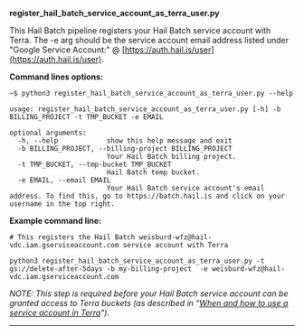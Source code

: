 
**register_hail_batch_service_account_as_terra_user.py** 

This Hail Batch pipeline registers your Hail Batch service account with Terra. 
The -e arg should be the service account email address listed under "Google Service Account:" @ [https://auth.hail.is/user](https://auth.hail.is/user).


**Command lines options:**
```
~$ python3 register_hail_batch_service_account_as_terra_user.py --help

usage: register_hail_batch_service_account_as_terra_user.py [-h] -b BILLING_PROJECT -t TMP_BUCKET -e EMAIL

optional arguments:
  -h, --help            show this help message and exit
  -b BILLING_PROJECT, --billing-project BILLING_PROJECT
                        Your Hail Batch billing project.
  -t TMP_BUCKET, --tmp-bucket TMP_BUCKET
                        Hail Batch temp bucket.
  -e EMAIL, --email EMAIL
                        Your Hail Batch service account's email address. To find this, go to https://batch.hail.is and click on your username in the top right.
```

**Example command line:**
```
# This registers the Hail Batch weisburd-wfz@hail-vdc.iam.gserviceaccount.com service account with Terra

python3 register_hail_batch_service_account_as_terra_user.py -t gs://delete-after-5days -b my-billing-project  -e weisburd-wfz@hail-vdc.iam.gserviceaccount.com
```

*NOTE: This step is required before your Hail Batch service account can be granted access to Terra buckets (as described in "[When and how to use a service account in Terra](https://support.terra.bio/hc/en-us/articles/7448594459931-When-and-how-to-use-a-service-account-in-Terra)").*

---
